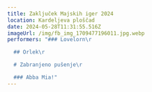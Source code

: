```yaml
---
title: Zaključek Majskih iger 2024
location: Kardeljeva ploščad
date: 2024-05-28T11:31:55.516Z
imageUrl: /img/fb_img_1709477196011.jpg.webp
performers: "### Lovelorn\r

  ## Orlek\r

  # Zabranjeno pušenje\r

  ### Abba Mia!"
---
```

